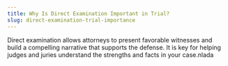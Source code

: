 ```yaml
---
title: Why Is Direct Examination Important in Trial?
slug: direct-examination-trial-importance
---
```


Direct examination allows attorneys to present favorable witnesses and build a compelling narrative that supports the defense. It is key for helping judges and juries understand the strengths and facts in your case.nlada